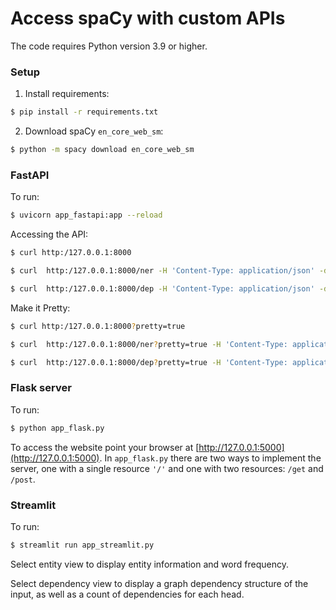 # Access spaCy with custom APIs

The code requires Python version 3.9 or higher.

### Setup
1. Install requirements:

```bash
$ pip install -r requirements.txt
```


2. Download spaCy ```en_core_web_sm```:

```bash
$ python -m spacy download en_core_web_sm
```

### FastAPI

To run:

```bash
$ uvicorn app_fastapi:app --reload
```

Accessing the API:

```bash
$ curl http:/127.0.0.1:8000

$ curl  http:/127.0.0.1:8000/ner -H 'Content-Type: application/json' -d@input.json

$ curl  http:/127.0.0.1:8000/dep -H 'Content-Type: application/json' -d@input.json
```

Make it Pretty:

```bash
$ curl http:/127.0.0.1:8000?pretty=true

$ curl  http:/127.0.0.1:8000/ner?pretty=true -H 'Content-Type: application/json' -d@input.json

$ curl  http:/127.0.0.1:8000/dep?pretty=true -H 'Content-Type: application/json' -d@input.json
```


### Flask server

To run:

```bash
$ python app_flask.py
```

To access the website point your browser at [http://127.0.0.1:5000](http://127.0.0.1:5000). In `app_flask.py` there are two ways to implement the server, one with a single resource `'/'` and one with two resources: `/get` and `/post`.


### Streamlit

To run:

```bash
$ streamlit run app_streamlit.py
```
Select entity view to display entity information and word frequency.

Select dependency view to display a graph dependency structure of the input, as well as a count of dependencies for each head.

